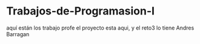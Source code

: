 # Trabajos-de-Programasion-I
aquí están los trabajo profe
 el proyecto esta aqui, y el reto3 lo tiene Andres Barragan
